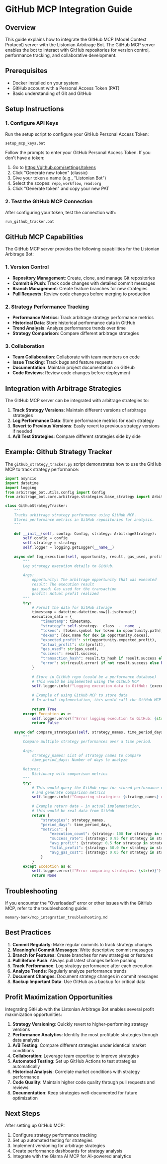 # GitHub MCP Integration Guide

## Overview

This guide explains how to integrate the GitHub MCP (Model Context Protocol) server with the Listonian Arbitrage Bot. The GitHub MCP server enables the bot to interact with GitHub repositories for version control, performance tracking, and collaborative development.

## Prerequisites

- Docker installed on your system
- GitHub account with a Personal Access Token (PAT)
- Basic understanding of Git and GitHub

## Setup Instructions

### 1. Configure API Keys

Run the setup script to configure your GitHub Personal Access Token:

```bash
setup_mcp_keys.bat
```

Follow the prompts to enter your GitHub Personal Access Token. If you don't have a token:

1. Go to https://github.com/settings/tokens
2. Click "Generate new token" (classic)
3. Give your token a name (e.g., "Listonian Bot")
4. Select the scopes: `repo`, `workflow`, `read:org`
5. Click "Generate token" and copy your new PAT

### 2. Test the GitHub MCP Connection

After configuring your token, test the connection with:

```bash
run_github_tracker.bat
```

## GitHub MCP Capabilities

The GitHub MCP server provides the following capabilities for the Listonian Arbitrage Bot:

### 1. Version Control

- **Repository Management**: Create, clone, and manage Git repositories
- **Commit & Push**: Track code changes with detailed commit messages
- **Branch Management**: Create feature branches for new strategies
- **Pull Requests**: Review code changes before merging to production

### 2. Strategy Performance Tracking

- **Performance Metrics**: Track arbitrage strategy performance metrics
- **Historical Data**: Store historical performance data in GitHub
- **Trend Analysis**: Analyze performance trends over time
- **Strategy Comparison**: Compare different arbitrage strategies

### 3. Collaboration

- **Team Collaboration**: Collaborate with team members on code
- **Issue Tracking**: Track bugs and feature requests
- **Documentation**: Maintain project documentation on GitHub
- **Code Reviews**: Review code changes before deployment

## Integration with Arbitrage Strategies

The GitHub MCP server can be integrated with arbitrage strategies to:

1. **Track Strategy Versions**: Maintain different versions of arbitrage strategies
2. **Log Performance Data**: Store performance metrics for each strategy
3. **Revert to Previous Versions**: Easily revert to previous strategy versions if needed
4. **A/B Test Strategies**: Compare different strategies side by side

## Example: Github Strategy Tracker

The `github_strategy_tracker.py` script demonstrates how to use the GitHub MCP to track strategy performance:

```python
import asyncio
import datetime
import logging
from arbitrage_bot.utils.config import Config
from arbitrage_bot.core.arbitrage.strategies.base_strategy import ArbitrageStrategy

class GithubStrategyTracker:
    """
    Tracks arbitrage strategy performance using GitHub MCP.
    Stores performance metrics in GitHub repositories for analysis.
    """
    
    def __init__(self, config: Config, strategy: ArbitrageStrategy):
        self.config = config
        self.strategy = strategy
        self.logger = logging.getLogger(__name__)
        
    async def log_execution(self, opportunity, result, gas_used, profit):
        """
        Log strategy execution details to GitHub.
        
        Args:
            opportunity: The arbitrage opportunity that was executed
            result: The execution result
            gas_used: Gas used for the transaction
            profit: Actual profit realized
        """
        try:
            # Format the data for GitHub storage
            timestamp = datetime.datetime.now().isoformat()
            execution_data = {
                "timestamp": timestamp,
                "strategy": self.strategy.__class__.__name__,
                "tokens": [token.symbol for token in opportunity.path],
                "dexes": [dex.name for dex in opportunity.dexes],
                "expected_profit": str(opportunity.expected_profit),
                "actual_profit": str(profit),
                "gas_used": str(gas_used),
                "success": result.success,
                "transaction_hash": result.tx_hash if result.success else None,
                "error": str(result.error) if not result.success else None
            }
            
            # Store in GitHub repo (could be a performance database)
            # This would be implemented using the GitHub MCP
            self.logger.info(f"Logging execution data to GitHub: {execution_data}")
            
            # Example of using GitHub MCP to store data
            # In actual implementation, this would call the GitHub MCP
            
            return True
        except Exception as e:
            self.logger.error(f"Error logging execution to GitHub: {str(e)}")
            return False
    
    async def compare_strategies(self, strategy_names, time_period_days=30):
        """
        Compare multiple strategy performances over a time period.
        
        Args:
            strategy_names: List of strategy names to compare
            time_period_days: Number of days to analyze
            
        Returns:
            Dictionary with comparison metrics
        """
        try:
            # This would query the GitHub repo for stored performance data
            # and generate comparison metrics
            self.logger.info(f"Comparing strategies: {strategy_names} over {time_period_days} days")
            
            # Example return data - in actual implementation, 
            # this would be real data from GitHub
            return {
                "strategies": strategy_names,
                "period_days": time_period_days,
                "metrics": {
                    "execution_count": {strategy: 100 for strategy in strategy_names},
                    "success_rate": {strategy: 0.95 for strategy in strategy_names},
                    "avg_profit": {strategy: 0.5 for strategy in strategy_names},
                    "total_profit": {strategy: 50.0 for strategy in strategy_names},
                    "avg_gas_cost": {strategy: 0.05 for strategy in strategy_names}
                }
            }
        except Exception as e:
            self.logger.error(f"Error comparing strategies: {str(e)}")
            return None
```

## Troubleshooting

If you encounter the "Overloaded" error or other issues with the GitHub MCP, refer to the troubleshooting guide:

```
memory-bank/mcp_integration_troubleshooting.md
```

## Best Practices

1. **Commit Regularly**: Make regular commits to track strategy changes
2. **Meaningful Commit Messages**: Write descriptive commit messages
3. **Branch for Features**: Create branches for new strategies or features
4. **Pull Before Push**: Always pull latest changes before pushing
5. **Track Performance**: Log strategy performance after each execution
6. **Analyze Trends**: Regularly analyze performance trends
7. **Document Changes**: Document strategy changes in commit messages
8. **Backup Important Data**: Use GitHub as a backup for critical data

## Profit Maximization Opportunities

Integrating GitHub with the Listonian Arbitrage Bot enables several profit maximization opportunities:

1. **Strategy Versioning**: Quickly revert to higher-performing strategy versions
2. **Performance Analytics**: Identify the most profitable strategies through data analysis
3. **A/B Testing**: Compare different strategies under identical market conditions
4. **Collaboration**: Leverage team expertise to improve strategies
5. **Automated Testing**: Set up GitHub Actions to test strategies automatically
6. **Historical Analysis**: Correlate market conditions with strategy performance
7. **Code Quality**: Maintain higher code quality through pull requests and reviews
8. **Documentation**: Keep strategies well-documented for future optimization

## Next Steps

After setting up GitHub MCP:

1. Configure strategy performance tracking
2. Set up automated testing for strategies
3. Implement versioning for arbitrage strategies
4. Create performance dashboards for strategy analysis
5. Integrate with the Glama AI MCP for AI-powered analytics